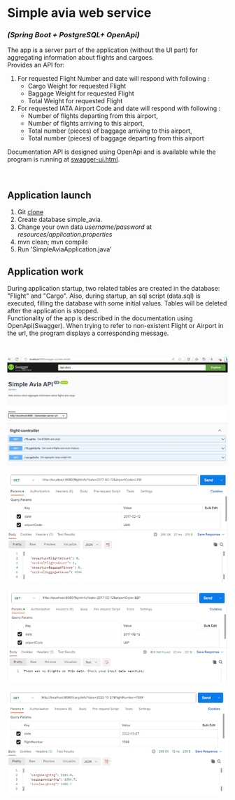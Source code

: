 # Simple avia web service
### *(Spring Boot + PostgreSQL+ OpenApi)*

The app is a server part of the application (without the UI part) for aggregating information about flights and cargoes. <br/>
Provides an API for: <br/>
1. For requested Flight Number and date will respond with following :
      - Cargo Weight for requested Flight
      - Baggage Weight for requested Flight
      - Total Weight for requested Flight <br/>
2. For requested IATA Airport Code and date will respond with following :
      * Number of flights departing from this airport,
      * Number of flights arriving to this airport,
      * Total number (pieces) of baggage arriving to this airport,
      * Total number (pieces) of baggage departing from this airport

Documentation API is designed using OpenApi and is available while the program is running at [swagger-ui.html](http://localhost:8080/swagger-ui.html/).
<br/>

<br/>

## Application launch
1. Git [clone](https://github.com/Laboulaye/simple-avia.git)
2. Create database simple_avia.
3. Change your own data *username/password* at *resources/application.properties*
4. mvn clean; mvn compile
5. Run 'SimpleAviaApplication.java'

## Application work

During application startup, two related tables are created in the database: "Flight" and "Cargo". Also, during startup, an sql script (data.sql) is executed, 
filling the database with some initial values. Tables will be deleted after the application is stopped.
<br/> Functionality of the app is described in the documentation using OpenApi(Swagger). 
When trying to refer to non-existent Flight or Airport in the url, the program displays a corresponding message.
<br/>

<br/>

![image1](demo/src/main/resources/static/4.jpg)
<br/>
<br/>
![image2](demo/src/main/resources/static/1.jpg)
<br/>
<br/>
![image3](demo/src/main/resources/static/2.jpg)
<br/>
<br/>
![image4](demo/src/main/resources/static/3.jpg)
